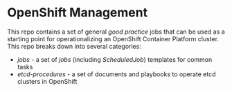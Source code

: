 # OpenShift Management

This repo contains a set of general _good practice_ jobs that can be used as a starting point for operationalizing an OpenShift Container Platform cluster. This repo breaks down into several categories:

- *jobs* - a set of _jobs_ (including _ScheduledJob_) templates for common tasks
- *etcd-procedures* - a set of documents and playbooks to operate etcd clusters in OpenShift
